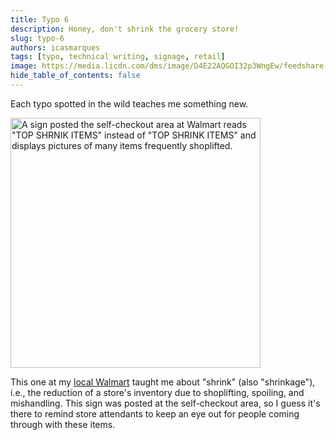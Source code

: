 ```yaml
---
title: Typo 6
description: Honey, don't shrink the grocery store!
slug: typo-6
authors: icasmarques
tags: [typo, technical writing, signage, retail]
image: https://media.licdn.com/dms/image/D4E22AQGOI32p3WngEw/feedshare-shrink_800/0/1712927863635?e=1715817600&v=beta&t=iSJb2_w82KzOjL7jDJjwxLSxnIZZGULCezm27nR91Sw
hide_table_of_contents: false
---
```


Each typo spotted in the wild teaches me something new.

<img src="https://media.licdn.com/dms/image/D4E22AQGOI32p3WngEw/feedshare-shrink_800/0/1712927863635?e=1715817600&v=beta&t=iSJb2_w82KzOjL7jDJjwxLSxnIZZGULCezm27nR91Sw" alt=	'A sign posted the self-checkout area at Walmart reads "TOP SHRNIK ITEMS" instead of "TOP SHRINK ITEMS" and displays pictures of many items frequently shoplifted.' width="400" height ="auto"></img>

This one at my [local Walmart](https://www.walmart.ca/en/stores-near-me/barrhaven-supercentre-3638) taught me about "shrink" (also "shrinkage"), i.e., the reduction of a store's inventory due to shoplifting, spoiling, and mishandling. This sign was posted at the self-checkout area, so I guess it's there to remind store attendants to keep an eye out for people coming through with these items.
